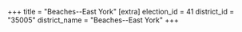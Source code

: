 +++
title = "Beaches--East York"
[extra]
election_id = 41
district_id = "35005"
district_name = "Beaches--East York"
+++
